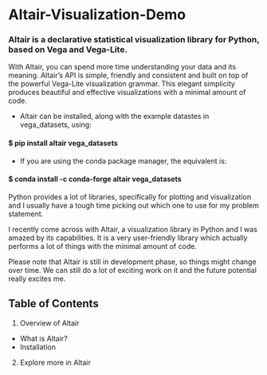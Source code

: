 # Altair-Visualization-Demo
### Altair is a declarative statistical visualization library for Python, based on Vega and Vega-Lite.

With Altair, you can spend more time understanding your data and its meaning. Altair’s API is simple, friendly and consistent and built on top of the powerful Vega-Lite visualization grammar. This elegant simplicity produces beautiful and effective visualizations with a minimal amount of code.

- Altair can be installed, along with the example datastes in vega_datasets, using:
#### $ pip install altair vega_datasets

- If you are using the conda package manager, the equivalent is:
#### $ conda install -c conda-forge altair vega_datasets



Python provides a lot of libraries, specifically for plotting and visualization and I usually have a tough time picking out which one to use for my problem statement.

I recently come across with Altair, a visualization library in Python and I was amazed by its capabilities. It is a very user-friendly library which actually performs a lot of things with the minimal amount of code.

Please note that Altair is still in development phase, so things might change over time. We can still do a lot of exciting work on it and the future potential really excites me.


## Table of Contents
1. Overview of Altair
  - What is Altair?
  - Installation
2. Explore more in Altair
